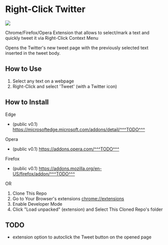 # Right-Click Twitter

![](img)

Chrome/Firefox/Opera Extension that allows to select/mark a text and quickly tweet it via Right-Click Context Menu

Opens the Twitter's new tweet page with the previously selected text inserted in the tweet body.

## How to Use

1. Select any text on a webpage
2. Right-Click and select 'Tweet' (with a Twitter icon)

## How to Install

Edge

- (public v0.1) <https://microsoftedge.microsoft.com/addons/detail/^^^TODO^^^>

Opera

- (public v0.1) <https://addons.opera.com/^^^TODO^^^>

Firefox

- (public v0.1) <https://addons.mozilla.org/en-US/firefox/addon/^^^TODO^^^>
<!-- 
Chrome

- (public v0.1) <https://chrome.google.com/webstore/detail/^^^TODO^^^> -->

OR

1. Clone This Repo
2. Go to Your Browser's extensions [chrome://extensions](chrome://extensions)
3. Enable Developer Mode
4. Click "Load unpacked" (extension) and Select This Cloned Repo's folder

## TODO

- extension option to autoclick the Tweet button on the opened page
